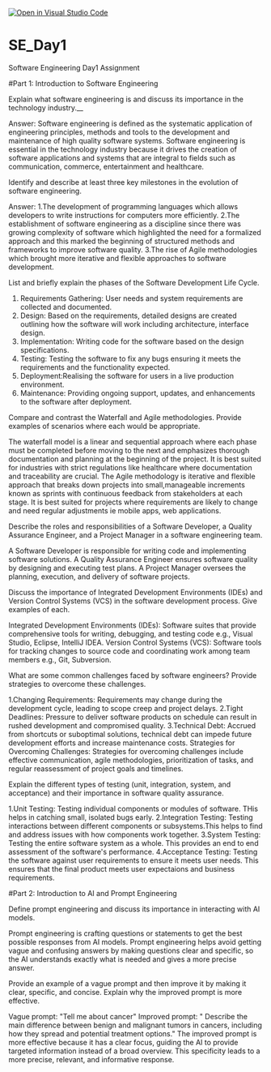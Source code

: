 [![Open in Visual Studio Code](https://classroom.github.com/assets/open-in-vscode-2e0aaae1b6195c2367325f4f02e2d04e9abb55f0b24a779b69b11b9e10269abc.svg)](https://classroom.github.com/online_ide?assignment_repo_id=16949604&assignment_repo_type=AssignmentRepo)
# SE_Day1
Software Engineering Day1 Assignment

#Part 1: Introduction to Software Engineering

Explain what software engineering is and discuss its importance in the technology industry.__

Answer: Software engineering is defined as the systematic application of engineering principles, methods and tools to the development and maintenance of high quality software systems. Software engineering is essential in the technology industry because it drives the creation of software applications and systems that are integral to fields such as communication, commerce, entertainment and healthcare.


Identify and describe at least three key milestones in the evolution of software engineering.

Answer: 
1.The development of programming languages which allows developers to write instructions for computers more efficiently.
2.The establishment of software engineering as a discipline since there was growing complexity of software which highlighted the need for a formalized approach and this marked the beginning of structured methods and frameworks to improve software quality.
3.The rise of Agile methodologies which brought more iterative and flexible approaches to software development.


List and briefly explain the phases of the Software Development Life Cycle.

1. Requirements Gathering: User needs and system requirements are collected and documented.
2. Design: Based on the requirements, detailed designs are created outlining how the software will work including architecture, interface design.
3. Implementation: Writing code for the software based on the design specifications.
4. Testing: Testing the software to fix any bugs ensuring it meets the requirements and the functionality expected.
5. Deployment:Realising the software for users in a live production environment.
6. Maintenance: Providing ongoing support, updates, and enhancements to the software after deployment.


Compare and contrast the Waterfall and Agile methodologies. Provide examples of scenarios where each would be appropriate.

The waterfall model is a linear and sequential approach where each phase must be completed before moving to the next and emphasizes thorough documentation and planning at the beginning of the project. It is best suited for industries with strict regulations like healthcare where documentation and traceability are crucial.
The Agile methodology is iterative and flexible approach that breaks down projects into small,manageable increments known as sprints with continuous feedback from stakeholders at each stage. It is best suited for projects where requirements are likely to change and need regular adjustments ie mobile apps, web applications.


Describe the roles and responsibilities of a Software Developer, a Quality Assurance Engineer, and a Project Manager in a software engineering team.

A Software Developer is responsible for writing code and implementing software solutions.
A Quality Assurance Engineer ensures software quality by designing and executing test plans.
A Project Manager oversees the planning, execution, and delivery of software projects.


Discuss the importance of Integrated Development Environments (IDEs) and Version Control Systems (VCS) in the software development process. Give examples of each.

Integrated Development Environments (IDEs): Software suites that provide comprehensive tools for writing, debugging, and testing code e.g., Visual Studio, Eclipse, IntelliJ IDEA.
Version Control Systems (VCS): Software tools for tracking changes to source code and coordinating work among team members e.g., Git, Subversion.


What are some common challenges faced by software engineers? Provide strategies to overcome these challenges.

1.Changing Requirements: Requirements may change during the development cycle, leading to scope creep and project delays.
2.Tight Deadlines: Pressure to deliver software products on schedule can result in rushed development and compromised quality.
3.Technical Debt: Accrued from shortcuts or suboptimal solutions, technical debt can impede future development efforts and increase maintenance costs.
Strategies for Overcoming Challenges: Strategies for overcoming challenges include effective communication, agile methodologies, prioritization of tasks, and regular reassessment of project goals and timelines.


Explain the different types of testing (unit, integration, system, and acceptance) and their importance in software quality assurance.

1.Unit Testing: Testing individual components or modules of software. THis helps in catching small, isolated bugs early.
2.Integration Testing: Testing interactions between different components or subsystems.This helps to find and address issues with how components work together.
3.System Testing: Testing the entire software system as a whole. This provides an end to end assessment of the software's performance.
4.Acceptance Testing: Testing the software against user requirements to ensure it meets user needs. This ensures that the final product meets user expectaions and business requirements.

#Part 2: Introduction to AI and Prompt Engineering

Define prompt engineering and discuss its importance in interacting with AI models.

Prompt engineering is crafting questions or statements to get the best possible responses from AI models. Prompt engineering helps avoid getting vague and confusing answers by making questions clear and specific, so the AI understands exactly what is needed and gives a more precise answer.


Provide an example of a vague prompt and then improve it by making it clear, specific, and concise. Explain why the improved prompt is more effective.

Vague prompt: "Tell me about cancer"
Improved prompt: " Describe the main difference between benign and malignant tumors in cancers, including how they spread and potential treatment options."
The improved prompt is more effective because it has a clear focus, guiding the AI to provide targeted information instead of a broad overview. This specificity leads to a more precise, relevant, and informative response.
